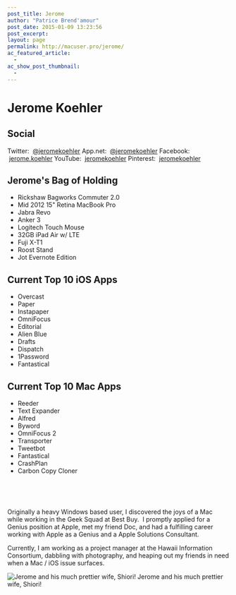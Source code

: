 ```yaml
---
post_title: Jerome
author: "Patrice Brend'amour"
post_date: 2015-01-09 13:23:56
post_excerpt:
layout: page
permalink: http://macuser.pro/jerome/
ac_featured_article:
  - 
ac_show_post_thumbnail:
  - 
---
```


<h1 class="text-align-center">Jerome Koehler</h1>
<h2>Social</h2>
Twitter:  <a href="https://twitter.com/jeromekoehler">@jeromekoehler</a>
App.net:  <a href="https://alpha.app.net/jeromekoehler">@jeromekoehler</a>
Facebook:  <a href="https://www.facebook.com/jerome.koehler">jerome.koehler</a>
YouTube:  <a href="https://www.youtube.com/user/jeromekoehler">jeromekoehler</a>
Pinterest:  <a href="http://www.pinterest.com/jeromekoehler/">jeromekoehler</a>
<h2>Jerome's Bag of Holding</h2>
<ul>
	<li>Rickshaw Bagworks Commuter 2.0</li>
	<li>Mid 2012 15" Retina MacBook Pro</li>
	<li>Jabra Revo</li>
	<li>Anker 3</li>
	<li>Logitech Touch Mouse</li>
	<li>32GB iPad Air w/ LTE</li>
	<li>Fuji X-T1</li>
	<li>Roost Stand</li>
	<li>Jot Evernote Edition</li>
</ul>
<h2>Current Top 10 iOS Apps</h2>
<ul>
	<li>Overcast</li>
	<li>Paper</li>
	<li>Instapaper</li>
	<li>OmniFocus</li>
	<li>Editorial</li>
	<li>Alien Blue</li>
	<li>Drafts</li>
	<li>Dispatch</li>
	<li>1Password</li>
	<li>Fantastical</li>
</ul>
<h2>Current Top 10 Mac Apps</h2>
<ul>
	<li>Reeder</li>
	<li>Text Expander</li>
	<li>Alfred</li>
	<li>Byword</li>
	<li>OmniFocus 2</li>
	<li>Transporter</li>
	<li>Tweetbot</li>
	<li>Fantastical</li>
	<li>CrashPlan</li>
	<li>Carbon Copy Cloner</li>
</ul>
&nbsp;

&nbsp;

<span style="font-size: 14px">Originally a heavy Windows based user, I discovered the joys of a Mac while working in the Geek Squad at Best Buy.  I promptly applied for a Genius position at Apple, met my friend Doc, and had a fulfilling career working with Apple as a Genius and a Apple Solutions Consultant.</span>

Currently, I am working as a project manager at the Hawaii Information Consortium, dabbling with photography, and heaping out my friends in need when a Mac / iOS issue surfaces.

<img src="http://static.squarespace.com/static/53680deee4b0dfd7136d8d20/t/53ec5d0de4b0b7ceea748b8b/1407999249244/?format=original" alt="Jerome and his much prettier wife, Shiori!" /> Jerome and his much prettier wife, Shiori!